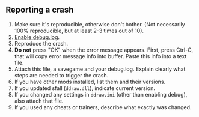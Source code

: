 ## Reporting a crash

1. Make sure it's reproducible, otherwise don't bother. (Not necessarily 100% reproducible, but at least 2-3 times out of 10).
1. [Enable debug.log](DEBUG.md).
1. Reproduce the crash.
1. **Do not** press "OK" when the error message appears. First, press Ctrl-C, that will copy error message info into buffer. Paste this info into a text file.
1. Attach this file, a savegame and your debug.log. Explain clearly what steps are needed to trigger the crash.
1. If you have other mods installed, list them and their versions.
1. If you updated sfall (`ddraw.dll`), indicate current version.
1. If you changed any settings in `ddraw.ini` (other than enabling debug), also attach that file.
1. If you used any cheats or trainers, describe what exactly was changed.
